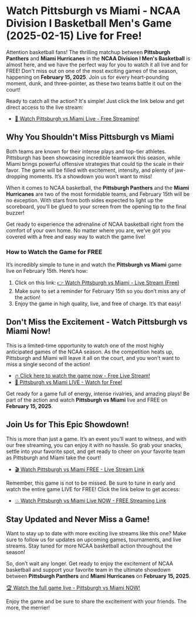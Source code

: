 # Watch Pittsburgh vs Miami - NCAA Division I Basketball Men's Game (2025-02-15) Live for Free!

Attention basketball fans! The thrilling matchup between **Pittsburgh Panthers** and **Miami Hurricanes** in the **NCAA Division I Men's Basketball** is almost here, and we have the perfect way for you to watch it all live and for FREE! Don't miss out on one of the most exciting games of the season, happening on **February 15, 2025**. Join us for every heart-pounding moment, dunk, and three-pointer, as these two teams battle it out on the court!

Ready to catch all the action? It's simple! Just click the link below and get direct access to the live stream:

- [🎥 Watch Pittsburgh vs Miami Live - Free Streaming!](https://tinyurl.com/livestreamfreeo?st=Pittsburgh+vs+Miami&si=ghc)

## Why You Shouldn't Miss Pittsburgh vs Miami

Both teams are known for their intense plays and top-tier athletes. Pittsburgh has been showcasing incredible teamwork this season, while Miami brings powerful offensive strategies that could tip the scale in their favor. The game will be filled with excitement, intensity, and plenty of jaw-dropping moments. It’s a showdown you won’t want to miss!

When it comes to NCAA basketball, the **Pittsburgh Panthers** and the **Miami Hurricanes** are two of the most formidable teams, and February 15th will be no exception. With stars from both sides expected to light up the scoreboard, you’ll be glued to your screen from the opening tip to the final buzzer!

Get ready to experience the adrenaline of NCAA basketball right from the comfort of your own home. No matter where you are, we’ve got you covered with a free and easy way to watch the game live!

### How to Watch the Game for FREE

It’s incredibly simple to tune in and watch the **Pittsburgh vs Miami** game live on February 15th. Here’s how:

1. Click on this link: [👉 Watch Pittsburgh vs Miami - Live Stream (Free)](https://tinyurl.com/livestreamfreeo?st=Pittsburgh+vs+Miami&si=ghc)
2. Make sure to set a reminder for February 15th so you don’t miss any of the action!
3. Enjoy the game in high quality, live, and free of charge. It’s that easy!

## Don't Miss the Excitement - Watch Pittsburgh vs Miami Now!

This is a limited-time opportunity to watch one of the most highly anticipated games of the NCAA season. As the competition heats up, Pittsburgh and Miami will leave it all on the court, and you won't want to miss a single second of the action!

- [🔥 Click here to watch the game now - Free Live Stream!](https://tinyurl.com/livestreamfreeo?st=Pittsburgh+vs+Miami&si=ghc)
- [🏀 Pittsburgh vs Miami LIVE - Watch for Free!](https://tinyurl.com/livestreamfreeo?st=Pittsburgh+vs+Miami&si=ghc)

Get ready for a game full of energy, intense rivalries, and amazing plays! Be part of the action and watch **Pittsburgh vs Miami** live and FREE on **February 15, 2025**.

## Join Us for This Epic Showdown!

This is more than just a game. It’s an event you’ll want to witness, and with our free streaming, you can enjoy it with no hassle. So grab your snacks, settle into your favorite spot, and get ready to cheer on your favorite team as Pittsburgh and Miami take the court!

- [🎬 Watch Pittsburgh vs Miami FREE - Live Stream Link](https://tinyurl.com/livestreamfreeo?st=Pittsburgh+vs+Miami&si=ghc)

Remember, this game is not to be missed. Be sure to tune in early and watch the entire game LIVE for FREE! Click the link below to get access:

- [💥 Watch Pittsburgh vs Miami Live NOW - FREE Streaming Link](https://tinyurl.com/livestreamfreeo?st=Pittsburgh+vs+Miami&si=ghc)

## Stay Updated and Never Miss a Game!

Want to stay up to date with more exciting live streams like this one? Make sure to follow us for updates on upcoming games, tournaments, and live streams. Stay tuned for more NCAA basketball action throughout the season!

So, don’t wait any longer. Get ready to enjoy the excitement of NCAA basketball and support your favorite team in the ultimate showdown between **Pittsburgh Panthers** and **Miami Hurricanes** on **February 15, 2025**.

[🏆 Watch the full game live - Pittsburgh vs Miami NOW!](https://tinyurl.com/livestreamfreeo?st=Pittsburgh+vs+Miami&si=ghc)

Enjoy the game and be sure to share the excitement with your friends. The more, the merrier!
